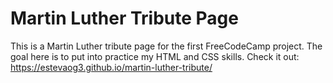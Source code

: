 # Martin Luther Tribute Page

This is a Martin Luther tribute page for the first FreeCodeCamp project. The goal here is to put into practice my HTML and CSS skills. Check it out: https://estevaog3.github.io/martin-luther-tribute/
